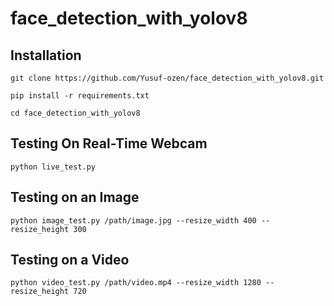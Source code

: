 # face_detection_with_yolov8

## Installation
`git clone https://github.com/Yusuf-ozen/face_detection_with_yolov8.git` 

`pip install -r requirements.txt` 

`cd face_detection_with_yolov8` 

## Testing On Real-Time Webcam
`python live_test.py` 

## Testing on an Image
`python image_test.py /path/image.jpg --resize_width 400 --resize_height 300` 

## Testing on a Video
`python video_test.py /path/video.mp4 --resize_width 1280 --resize_height 720` 


